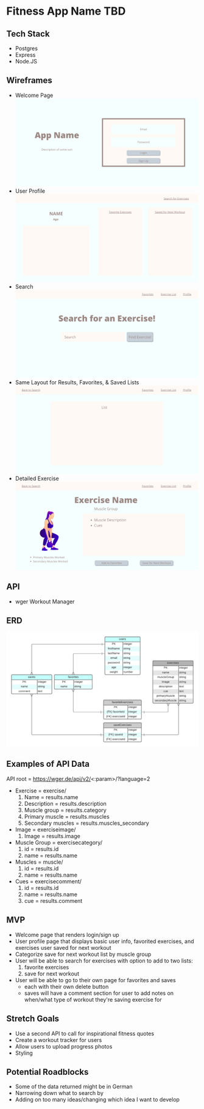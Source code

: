 # Fitness App Name TBD

## Tech Stack
* Postgres
* Express
* Node.JS

## Wireframes
* Welcome Page
![Wireframe](./pitch-images/welcome-page.png)
* User Profile
![Wireframe](./pitch-images/user-profile.png)
* Search
![Wireframe](./pitch-images/search.png)
* Same Layout for Results, Favorites, & Saved Lists
![Wireframe](./pitch-images/list-page.png)
* Detailed Exercise
![Wireframe](./pitch-images/detailed-exercise.png)

## API
* wger Workout Manager

## ERD
![ERD](./pitch-images/erd.png)

## Examples of API Data
API root = https://wger.de/api/v2/<:param>/?language=2
* Exercise = exercise/
     1. Name = results.name
     2. Description = results.description
     3. Muscle group = results.category
     4. Primary muscle = results.muscles
     5. Secondary muscles = results.muscles_secondary
* Image = exerciseimage/
     1. Image = results.image
* Muscle Group = exercisecategory/
     1. id = results.id
     2. name = results.name
* Muscles = muscle/
     1. id = results.id
     2. name = results.name
* Cues = exercisecomment/
     1. id = results.id
     2. name = results.name
     3. cue = results.comment

## MVP
* Welcome page that renders login/sign up
* User profile page that displays basic user info, favorited exercises, and exercises user saved for next workout
* Categorize save for next workout list by muscle group
* User will be able to search for exercises with option to add to two lists:
     1. favorite exercises
     2. save for next workout
* User will be able to go to their own page for favorites and saves
     * each with their own delete button
     * saves will have a comment section for user to add notes on when/what type of workout they're saving exercise for

## Stretch Goals
* Use a second API to call for inspirational fitness quotes
* Create a workout tracker for users
* Allow users to upload progress photos
* Styling

## Potential Roadblocks
* Some of the data returned might be in German
* Narrowing down what to search by
* Adding on too many ideas/changing which idea I want to develop